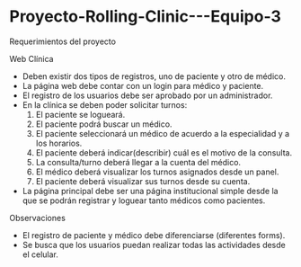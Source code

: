 # Proyecto-Rolling-Clinic---Equipo-3

Requerimientos del proyecto

Web Clínica

- Deben existir dos tipos de registros, uno de paciente y otro de médico.
- La página web debe contar con un login para médico y paciente.
- El registro de los usuarios debe ser aprobado por un administrador.
- En la clínica se deben poder solicitar turnos:
  1) El paciente se logueará.
  2) El paciente podrá buscar un médico.
  3) El paciente seleccionará un médico de acuerdo a la especialidad y a los horarios.
  4) El paciente deberá indicar(describir) cuál es el motivo de la consulta.
  5) La consulta/turno deberá llegar a la cuenta del médico.
  6) El médico deberá visualizar los turnos asignados desde un panel.
  7) El paciente deberá visualizar sus turnos desde su cuenta.
- La página principal debe ser una página institucional simple desde la que se podrán registrar y loguear tanto médicos como pacientes.

Observaciones

- El registro de paciente y médico debe diferenciarse (diferentes forms).
- Se busca que los usuarios puedan realizar todas las actividades desde el celular.

        
